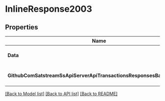 # InlineResponse2003

## Properties
Name | Type | Description | Notes
------------ | ------------- | ------------- | -------------
**Data** | [***ResponsesTxInfo**](responses.TxInfo.md) |  | [optional] [default to null]
**GithubComSatstreamSsApiServerApiTransactionsResponsesBaseResponse** | [***GithubComSatstreamSsApiServerApiTransactionsResponsesBaseResponse**](github_com_satstream_ss-api_server_api_transactions_responses.BaseResponse.md) |  | [optional] [default to null]

[[Back to Model list]](../README.md#documentation-for-models) [[Back to API list]](../README.md#documentation-for-api-endpoints) [[Back to README]](../README.md)


